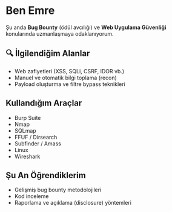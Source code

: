 # Ben Emre

Şu anda **Bug Bounty** (ödül avcılığı) ve **Web Uygulama Güvenliği** konularında uzmanlaşmaya odaklanıyorum.

## 🔍 İlgilendiğim Alanlar
- Web zafiyetleri (XSS, SQLi, CSRF, IDOR vb.)
- Manuel ve otomatik bilgi toplama (recon)
- Payload oluşturma ve filtre bypass teknikleri

##  Kullandığım Araçlar
- Burp Suite
- Nmap
- SQLmap
- FFUF / Dirsearch
- Subfinder / Amass
- Linux 
- Wireshark

##  Şu An Öğrendiklerim
- Gelişmiş bug bounty metodolojileri
- Kod inceleme
- Raporlama ve açıklama (disclosure) yöntemleri
